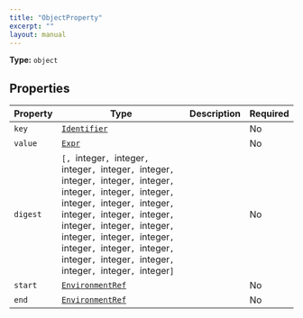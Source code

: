 ```yaml
---
title: "ObjectProperty"
excerpt: ""
layout: manual
---
```



**Type:** `object`





## Properties

| Property | Type | Description | Required |
|----------|------|-------------|----------|
| `key` |[`Identifier`](/docs/kcl/types/Identifier)|  | No |
| `value` |[`Expr`](/docs/kcl/types/Expr)|  | No |
| `digest` |`[, `integer`, `integer`, `integer`, `integer`, `integer`, `integer`, `integer`, `integer`, `integer`, `integer`, `integer`, `integer`, `integer`, `integer`, `integer`, `integer`, `integer`, `integer`, `integer`, `integer`, `integer`, `integer`, `integer`, `integer`, `integer`, `integer`, `integer`, `integer`, `integer`, `integer`, `integer`, `integer`]`|  | No |
| `start` |[`EnvironmentRef`](/docs/kcl/types/EnvironmentRef)|  | No |
| `end` |[`EnvironmentRef`](/docs/kcl/types/EnvironmentRef)|  | No |


